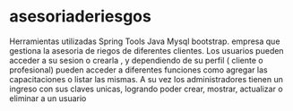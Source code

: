 # asesoriaderiesgos
Herramientas utilizadas 
Spring Tools
Java
Mysql
bootstrap.
empresa que gestiona la asesoria de riegos de diferentes clientes.
Los usuarios pueden acceder a su sesion o crearla , y dependiendo de su perfil ( cliente o profesional) 
pueden acceder a diferentes funciones como agregar las capacitaciones o listar las mismas.
A su vez los administradores tienen un ingreso con sus claves unicas, logrando poder crear, mostrar, 
actualizar o eliminar a un usuario
